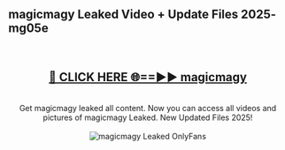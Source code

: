 <h2>magicmagy Leaked Video + Update Files 2025- mg05e</h2>
<br>
<div align="center">
<h2><a href="https://libra.edu.pl?magicmagy" rel="nofollow">🔴 CLICK HERE 🌐==►► magicmagy</a></h2>
<br>
Get magicmagy leaked all content. Now you can access all videos and pictures of magicmagy Leaked. New Updated Files 2025!
<br>
<br>
<a href="https://libra.edu.pl?magicmagy" rel="nofollow" data-target="animated-image.originalLink"><img src="https://i.ibb.co.com/WyWwxjT/player-gif2.gif" alt="magicmagy Leaked OnlyFans" style="max-width: 100%; display: inline-block;" data-target="animated-image.originalImage"></a>
</div>
<br>